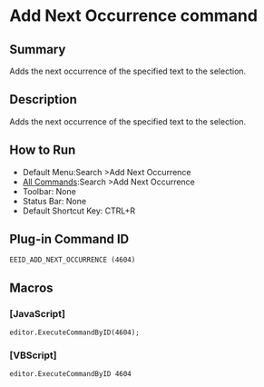 # Add Next Occurrence command

## Summary

Adds the next occurrence of the specified text to the selection.

## Description

Adds the next occurrence of the specified text to the selection.

## How to Run

- Default Menu:Search \>Add Next Occurrence
- [All Commands](../tools/all_commands):Search
\>Add Next Occurrence
- Toolbar: None
- Status Bar: None
- Default Shortcut Key: CTRL+R

## Plug-in Command ID

```
EEID_ADD_NEXT_OCCURRENCE (4604)```

## Macros

### \[JavaScript\]

```
editor.ExecuteCommandByID(4604);
```

### \[VBScript\]

```
editor.ExecuteCommandByID 4604
```
